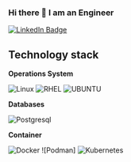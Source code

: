 ### Hi there 👋 I am an Engineer

<div id="badges">
  <a href="https://www.linkedin.com/in/ernest-umerov-7bb49a1b0/">
    <img src="https://img.shields.io/badge/LinkedIn-blue?style=for-the-badge&logo=linkedin&logoColor=white" alt="LinkedIn Badge"/>
  </a>
</div>

## Technology stack

**Operations System**  

![Linux](https://img.shields.io/static/v1?style=for-the-badge&message=Linux&color=222222&logo=Linux&logoColor=FCC624&label=)
![RHEL](https://img.shields.io/badge/RHEL-OS-red)
![UBUNTU](https://img.shields.io/badge/Ubuntu-OS-orange)


**Databases**

![Postgresql](https://img.shields.io/badge/-Postgresql-%232c3e50?style=flat-square&logo=Postgresql)


**Container**

![Docker](https://img.shields.io/badge/-Docker-46a2f1?style=flat-square&logo=docker&logoColor=white)
![Podman]
![Kubernetes](https://img.shields.io/static/v1?style=for-the-badge&message=Kubernetes&color=326CE5&logo=Kubernetes)


<!--
**CoolCoderCarl/CoolCoderCarl** is a ✨ _special_ ✨ repository because its `README.md` (this file) appears on your GitHub profile.

Here are some ideas to get you started:

- 🔭 I’m currently working on ...
- 🌱 I’m currently learning ...
- 👯 I’m looking to collaborate on ...
- 🤔 I’m looking for help with ...
- 💬 Ask me about ...
- 📫 How to reach me: ...
- 😄 Pronouns: ...
- ⚡ Fun fact: ...
-->

<!--
https://github.com/progfay/shields-with-icon
-->
